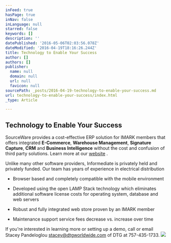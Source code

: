 ```yaml
---
inFeed: true
hasPage: true
inNav: false
inLanguage: null
starred: false
keywords: []
description: ''
datePublished: '2016-05-06T02:03:56.078Z'
dateModified: '2016-04-19T18:16:26.244Z'
title: Technology to Enable Your Success
author: []
authors: []
publisher:
  name: null
  domain: null
  url: null
  favicon: null
sourcePath: _posts/2016-04-19-technology-to-enable-your-success.md
url: technology-to-enable-your-success/index.html
_type: Article

---
```

## Technology to Enable Your Success

SourceWare provides a cost-effective ERP solution for IMARK members that offers integrated **E-Commerce**, **Warehouse Management**, **Signature Capture**, **CRM** and **Business Intelligence** without the cost and confusion of third party solutions. Learn more at our [website][0] . 

Unlike many other software providers, Informediate is privately held and privately funded. Our team has years of experience in electrical distribution 

* Browser based and completely compatible with the mobile environment 

* Developed using the open LAMP Stack technology which eliminates additional software license costs for operating system, database and web servers 

* Robust and fully integrated web store proven by an IMARK member 

* Maintenance support service fees decrease vs. increase over time 

If you're interested in learning more or setting up a demo, call or email Stacey Pandeloglou stacey@dtgworldwide.com of DTG at 757-435-1733\. ![](https://the-grid-user-content.s3-us-west-2.amazonaws.com/e10aed02-2753-4b5a-8692-b384dff06564.jpg)

[0]: www.informediate.com/electrical